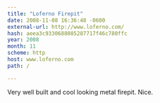 ```yaml
---
title: "Loferno Firepit"
date: 2008-11-08 16:36:48 -0600
external-url: http://www.loferno.com/
hash: aeea3c9330688085287717f46c780ffc
year: 2008
month: 11
scheme: http
host: www.loferno.com
path: /

---
```


Very well built and cool looking metal firepit. Nice.
